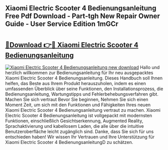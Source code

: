 ## Xiaomi Electric Scooter 4 Bedienungsanleitung Free Pdf Download - Part-tgh New Repair Owner Guide - User Service Edition 1mGCr

# <h2><a href="http://df0ge7.blite.top/?on=Xiaomi+Electric+Scooter+4+Bedienungsanleitung">🔗Download 👉🔴 Xiaomi Electric Scooter 4 Bedienungsanleitung</a></h2>

[![Xiaomi Electric Scooter 4 Bedienungsanleitung new download](https://i.imgur.com/lujVjoI.png)](http://df0ge7.blite.top/?on=Xiaomi+Electric+Scooter+4+Bedienungsanleitung)
Hallo und herzlich willkommen zur Bedienungsanleitung für Ihr neu ausgepacktes Xiaomi Electric Scooter 4 Bedienungsanleitung. Dieses Handbuch soll Ihnen helfen, das Beste aus Ihrem Produkt herauszuholen, indem es einen umfassenden Überblick über seine Funktionen, den Installationsprozess, die Bedienungsanleitung, Wartungstipps und Fehlerbehebungsverfahren gibt. Machen Sie sich vertraut Bevor Sie beginnen, Nehmen Sie sich einen Moment Zeit, um sich mit den Funktionen und Fähigkeiten Ihres neuen Xiaomi Electric Scooter 4 Bedienungsanleitung vertraut zu machen. Xiaomi Electric Scooter 4 Bedienungsanleitung ist vollgepackt mit modernsten Funktionen, einschließlich Gesichtserkennung, Augmented Reality, Sprachaktivierung und kabellosem Laden, die alle über die intuitive Benutzeroberfläche leicht zugänglich sind. Danke, dass Sie sich für uns entschieden haben! Wir wissen Ihr Vertrauen und Ihre Unterstützung für Xiaomi Electric Scooter 4 BedienungsanleitungD zu schätzen.
